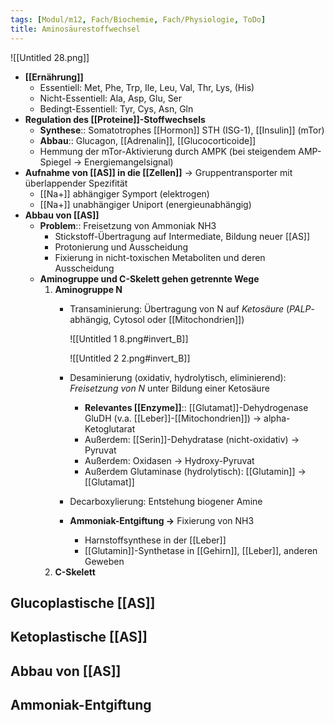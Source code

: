 ```yaml
---
tags: [Modul/m12, Fach/Biochemie, Fach/Physiologie, ToDo]
title: Aminosäurestoffwechsel
---
```


![[Untitled 28.png]]

- **[[Ernährung]]**
    - Essentiell: Met, Phe, Trp, Ile, Leu, Val, Thr, Lys, (His)
    - Nicht-Essentiell: Ala, Asp, Glu, Ser
    - Bedingt-Essentiell: Tyr, Cys, Asn, Gln
- **Regulation des [[Proteine]]-Stoffwechsels**
    - **Synthese**:: Somatotrophes [[Hormon]] STH (ISG-1), [[Insulin]] (mTor)
    - **Abbau**:: Glucagon, [[Adrenalin]], [[Glucocorticoide]]
    - Hemmung der mTor-Aktivierung durch AMPK (bei steigendem AMP-Spiegel → Energiemangelsignal)
- **Aufnahme von [[AS]] in die [[Zellen]]** → Gruppentransporter mit überlappender Spezifität
    - [[Na+]] abhängiger Symport (elektrogen)
    - [[Na+]] unabhängiger Uniport (energieunabhängig)
- **Abbau von [[AS]]**
    - **Problem**:: Freisetzung von Ammoniak NH3
        - Stickstoff-Übertragung auf Intermediate, Bildung neuer [[AS]]
        - Protonierung und Ausscheidung
        - Fixierung in nicht-toxischen Metaboliten und deren Ausscheidung
    - **Aminogruppe und C-Skelett gehen getrennte Wege**
        1. **Aminogruppe N**
            - Transaminierung: Übertragung von N auf *Ketosäure* (*PALP*-abhängig, Cytosol oder [[Mitochondrien]])

                ![[Untitled 1 8.png#invert_B]]

                ![[Untitled 2 2.png#invert_B]]

            - Desaminierung (oxidativ, hydrolytisch, eliminierend): *Freisetzung von N* unter Bildung einer Ketosäure
                - **Relevantes [[Enzyme]]**:: [[Glutamat]]-Dehydrogenase GluDH (v.a. [[Leber]]-[[Mitochondrien]]) → alpha-Ketoglutarat
                - Außerdem: [[Serin]]-Dehydratase (nicht-oxidativ) → Pyruvat
                - Außerdem: Oxidasen → Hydroxy-Pyruvat
                - Außerdem Glutaminase (hydrolytisch): [[Glutamin]] → [[Glutamat]]
            - Decarboxylierung: Entstehung biogener Amine
            - **Ammoniak-Entgiftung →** Fixierung von NH3
                - Harnstoffsynthese in der [[Leber]]
                - [[Glutamin]]-Synthetase in [[Gehirn]], [[Leber]], anderen Geweben
        2. **C-Skelett**

## Glucoplastische [[AS]]

## Ketoplastische [[AS]]

## Abbau von [[AS]]

## Ammoniak-Entgiftung

